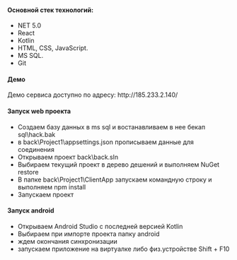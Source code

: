 

<h4>Основной стек технологий:</h4>
<ul>
    <li>NET 5.0</li>
	<li>React</li>
	<li>Kotlin</li>
	<li>HTML, CSS, JavaScript.</li>
	<li>MS SQL.</li>	
	<li>Git</li>

  
 </ul>
<h4>Демо</h4>
<p>Демо сервиса доступно по адресу: http://185.233.2.140/ </p>

<h4>Запуск web проекта </h4>
<ul>
    <li>Создаем базу данных в ms sql и востанавливаем в нее бекап sql\hack.bak  </li>
	<li>в  back\Project1\appsettings.json прописываем данные для соединения </li>
    <li>Открываем проект back\back.sln </li>
	<li>Выбираем текущий проект в дерево дешений и выполняем NuGet restore</li>
	<li>В папке back\Project1\ClientApp запускаем командную строку и выполняем npm install</li>
	<li>Запускаем проект</li>
 </ul>

<h4>Запуск android </h4>
<ul>
    <li>Открываем Android Studio с последней версией Kotlin </li>
	<li>Выбираем при импорте проекта папку android</li>
    <li>ждем окончания синхронизации  </li>
	<li>запускаем приложение на виртуалке либо физ.устройстве Shift + F10</li>
 </ul>
